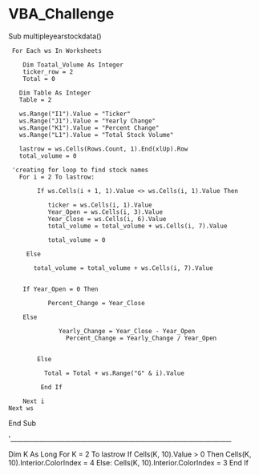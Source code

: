 # VBA_Challenge

Sub multipleyearstockdata()

     For Each ws In Worksheets

        Dim Toatal_Volume As Integer
        ticker_row = 2
        Total = 0
      
       Dim Table As Integer
       Table = 2
      
       ws.Range("I1").Value = "Ticker"
       ws.Range("J1").Value = "Yearly Change"
       ws.Range("K1").Value = "Percent Change"
       ws.Range("L1").Value = "Total Stock Volume"
       
       lastrow = ws.Cells(Rows.Count, 1).End(xlUp).Row
       total_volume = 0
       
     'creating for loop to find stock names
       For i = 2 To lastrow:

            If ws.Cells(i + 1, 1).Value <> ws.Cells(i, 1).Value Then
            
               ticker = ws.Cells(i, 1).Value
               Year_Open = ws.Cells(i, 3).Value
               Year_Close = ws.Cells(i, 6).Value
               total_volume = total_volume + ws.Cells(i, 7).Value
               
               total_volume = 0
               
         Else
         
           total_volume = total_volume + ws.Cells(i, 7).Value
         
        
        If Year_Open = 0 Then
        
               Percent_Change = Year_Close
               
        Else
        
                  Yearly_Change = Year_Close - Year_Open
                    Percent_Change = Yearly_Change / Year_Open
               
               
            Else
            
              Total = Total + ws.Range("G" & i).Value
             
             End If
             
        Next i
    Next ws

End Sub


'_____________________________________________________________________

Dim K As Long
For K = 2 To lastrow
If Cells(K, 10).Value > 0 Then
Cells(K, 10).Interior.ColorIndex = 4
Else: Cells(K, 10).Interior.ColorIndex = 3
End If
